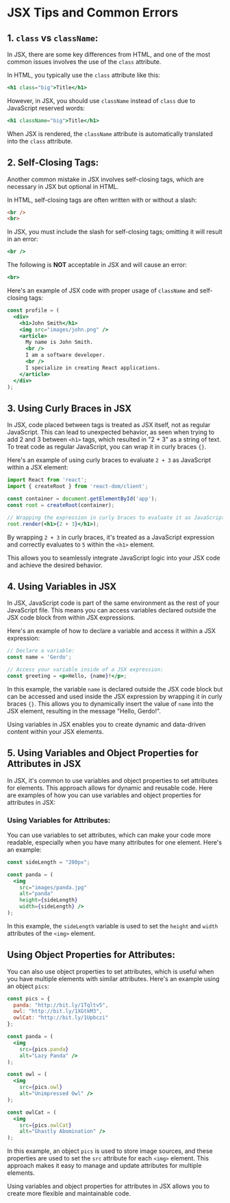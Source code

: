 # JSX Tips and Common Errors

## 1. `class` vs `className`:

In JSX, there are some key differences from HTML, and one of the most common issues involves the use of the `class` attribute.

In HTML, you typically use the `class` attribute like this:
```jsx
<h1 class="big">Title</h1>
```

However, in JSX, you should use `className` instead of `class` due to JavaScript reserved words:
```jsx
<h1 className="big">Title</h1>
```

When JSX is rendered, the `className` attribute is automatically translated into the `class` attribute.

## 2. Self-Closing Tags:

Another common mistake in JSX involves self-closing tags, which are necessary in JSX but optional in HTML.

In HTML, self-closing tags are often written with or without a slash:
```html
<br />
<br>
```

In JSX, you must include the slash for self-closing tags; omitting it will result in an error:
```jsx
<br />
```

The following is **NOT** acceptable in JSX and will cause an error:
```jsx
<br>
```

Here's an example of JSX code with proper usage of `className` and self-closing tags:

```jsx
const profile = (
  <div>
    <h1>John Smith</h1>
    <img src="images/john.png" />
    <article>
      My name is John Smith.
      <br />
      I am a software developer.
      <br />
      I specialize in creating React applications.
    </article>
  </div>
);
```

## 3. Using Curly Braces in JSX

In JSX, code placed between tags is treated as JSX itself, not as regular JavaScript. This can lead to unexpected behavior, as seen when trying to add 2 and 3 between `<h1>` tags, which resulted in "2 + 3" as a string of text. To treat code as regular JavaScript, you can wrap it in curly braces `{}`.

Here's an example of using curly braces to evaluate `2 + 3` as JavaScript within a JSX element:

```jsx
import React from 'react';
import { createRoot } from 'react-dom/client';

const container = document.getElementById('app');
const root = createRoot(container);

// Wrapping the expression in curly braces to evaluate it as JavaScript
root.render(<h1>{2 + 3}</h1>);
```

By wrapping `2 + 3` in curly braces, it's treated as a JavaScript expression and correctly evaluates to `5` within the `<h1>` element.

This allows you to seamlessly integrate JavaScript logic into your JSX code and achieve the desired behavior.


## 4. Using Variables in JSX

In JSX, JavaScript code is part of the same environment as the rest of your JavaScript file. This means you can access variables declared outside the JSX code block from within JSX expressions. 

Here's an example of how to declare a variable and access it within a JSX expression:

```jsx
// Declare a variable:
const name = 'Gerdo';

// Access your variable inside of a JSX expression:
const greeting = <p>Hello, {name}!</p>;
```

In this example, the variable `name` is declared outside the JSX code block but can be accessed and used inside the JSX expression by wrapping it in curly braces `{}`. This allows you to dynamically insert the value of `name` into the JSX element, resulting in the message "Hello, Gerdo!".

Using variables in JSX enables you to create dynamic and data-driven content within your JSX elements.


## 5. Using Variables and Object Properties for Attributes in JSX

In JSX, it's common to use variables and object properties to set attributes for elements. This approach allows for dynamic and reusable code. Here are examples of how you can use variables and object properties for attributes in JSX:

### Using Variables for Attributes:

You can use variables to set attributes, which can make your code more readable, especially when you have many attributes for one element. Here's an example:

```jsx
const sideLength = "200px";

const panda = (
  <img 
    src="images/panda.jpg" 
    alt="panda" 
    height={sideLength} 
    width={sideLength} />
);
```

In this example, the `sideLength` variable is used to set the `height` and `width` attributes of the `<img>` element.

## Using Object Properties for Attributes:

You can also use object properties to set attributes, which is useful when you have multiple elements with similar attributes. Here's an example using an object `pics`:

```jsx
const pics = {
  panda: "http://bit.ly/1Tqltv5",
  owl: "http://bit.ly/1XGtkM3",
  owlCat: "http://bit.ly/1Upbczi"
}; 

const panda = (
  <img 
    src={pics.panda} 
    alt="Lazy Panda" />
);

const owl = (
  <img 
    src={pics.owl} 
    alt="Unimpressed Owl" />
);

const owlCat = (
  <img 
    src={pics.owlCat} 
    alt="Ghastly Abomination" />
);
```

In this example, an object `pics` is used to store image sources, and these properties are used to set the `src` attribute for each `<img>` element. This approach makes it easy to manage and update attributes for multiple elements.

Using variables and object properties for attributes in JSX allows you to create more flexible and maintainable code.


